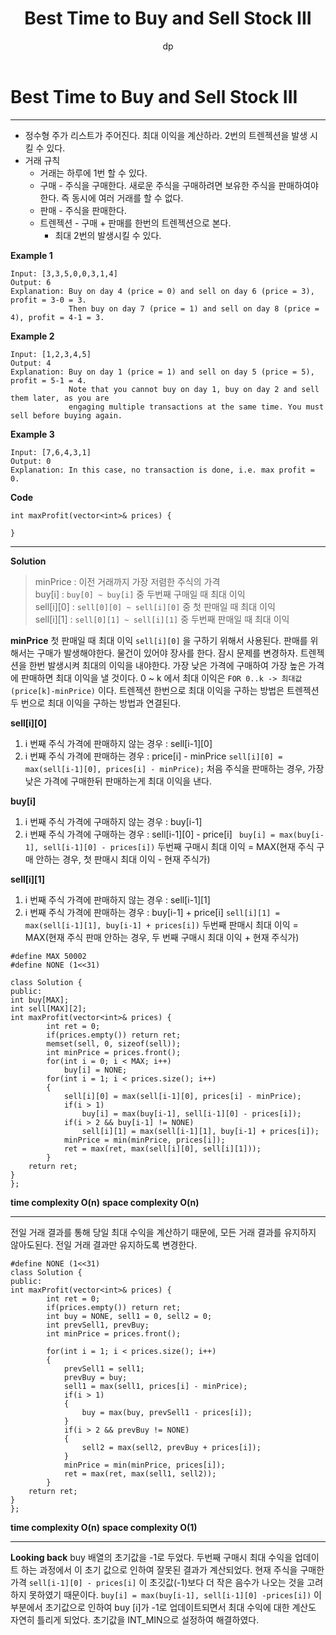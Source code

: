 ﻿---layout: posttitle:  "Best Time to Buy and Sell Stock III "subtitle: "dp"categories: studytags: algorithmcomments: true---# Best Time to Buy and Sell Stock III- - - -* 정수형 주가 리스트가 주어진다. 최대 이익을 계산하라.  2번의 트렌젝션을 발생 시킬 수 있다.  * 거래 규칙	* 거래는 하루에 1번 할 수 있다.	* 구매 - 주식을 구매한다.  새로운 주식을 구매하려면 보유한 주식을 판매하여야한다.	즉 동시에 여러 거래를 할 수 없다.	* 판매 - 주식을 판매한다.  	* 트렌젝션 - 구매 + 판매를  한번의 트렌젝션으로 본다.		* 최대 2번의 발생시킬 수 있다.**Example 1**```Input: [3,3,5,0,0,3,1,4]Output: 6Explanation: Buy on day 4 (price = 0) and sell on day 6 (price = 3), profit = 3-0 = 3.             Then buy on day 7 (price = 1) and sell on day 8 (price = 4), profit = 4-1 = 3.```**Example 2**```Input: [1,2,3,4,5]Output: 4Explanation: Buy on day 1 (price = 1) and sell on day 5 (price = 5), profit = 5-1 = 4.             Note that you cannot buy on day 1, buy on day 2 and sell them later, as you are             engaging multiple transactions at the same time. You must sell before buying again.```**Example 3**```Input: [7,6,4,3,1]Output: 0Explanation: In this case, no transaction is done, i.e. max profit = 0.```**Code**```int maxProfit(vector<int>& prices) {        }```- - - -**Solution**> minPrice : 이전 거래까지 가장 저렴한 주식의 가격  > buy[i] : `buy[0] ~ buy[i]`  중 두번째 구매일 때 최대 이익  > sell[i][0] :  `sell[0][0] ~ sell[i][0]`  중 첫 판매일 때  최대 이익  > sell[i][1] :   `sell[0][1] ~ sell[i][1]` 중  두번째 판매일 때  최대 이익  **minPrice**첫 판매일 때 최대 이익 `sell[i][0]` 을 구하기 위해서 사용된다. 판매를 위해서는 구매가 발생해야한다. 물건이 있어야 장사를 한다.  잠시 문제를 변경하자.  트렌젝션을 한번 발생시켜 최대의 이익을 내야한다. 가장 낮은 가격에 구매하여 가장 높은 가격에 판매하면 최대 이익을 낼 것이다.  0 ~ k 에서 최대 이익은 `FOR 0..k -> 최대값(price[k]-minPrice)` 이다.  트렌젝션 한번으로 최대 이익을 구하는 방법은 트렌젝션 두 번으로 최대 이익을 구하는 방법과 연결된다.**sell[i][0]**1. i 번째 주식 가격에 판매하지 않는 경우 : sell[i-1][0]2. i 번째 주식 가격에 판매하는 경우 : price[i] - minPrice`sell[i][0] = max(sell[i-1][0], prices[i] - minPrice);`처음 주식을 판매하는 경우, 가장 낮은 가격에 구매한뒤 판매하는게 최대 이익을 낸다.**buy[i]**1. i 번째 주식 가격에 구매하지 않는 경우 : buy[i-1]2. i 번째 주식 가격에 구매하는 경우 : sell[i-1][0] - price[i] ` buy[i] = max(buy[i-1], sell[i-1][0] - prices[i])`두번째 구매시 최대 이익 = MAX(현재 주식 구매 안하는 경우,  첫 판매시 최대 이익 - 현재 주식가) **sell[i][1]**1. i 번째 주식 가격에 판매하지 않는 경우 : sell[i-1][1]2. i 번째 주식 가격에 판매하는 경우 : buy[i-1] + price[i]`sell[i][1] = max(sell[i-1][1], buy[i-1] + prices[i])`두번째 판매시 최대 이익 = MAX(현재 주식 판매 안하는 경우, 두 번째 구매시 최대 이익 + 현재 주식가)```#define MAX 50002#define NONE (1<<31)class Solution {public:int buy[MAX];int sell[MAX][2];int maxProfit(vector<int>& prices) {        int ret = 0;        if(prices.empty()) return ret;        memset(sell, 0, sizeof(sell));        int minPrice = prices.front();        for(int i = 0; i < MAX; i++)            buy[i] = NONE;        for(int i = 1; i < prices.size(); i++)        {            sell[i][0] = max(sell[i-1][0], prices[i] - minPrice);            if(i > 1)                buy[i] = max(buy[i-1], sell[i-1][0] - prices[i]);            if(i > 2 && buy[i-1] != NONE)                sell[i][1] = max(sell[i-1][1], buy[i-1] + prices[i]);            minPrice = min(minPrice, prices[i]);            ret = max(ret, max(sell[i][0], sell[i][1]));        }    return ret;}};```**time complexity O(n)****space complexity O(n)**- - - -전일 거래 결과를 통해 당일 최대 수익을 계산하기 때문에, 모든 거래 결과를 유지하지 않아도된다. 전일 거래 결과만 유지하도록 변경한다.```#define NONE (1<<31)class Solution {public:int maxProfit(vector<int>& prices) {        int ret = 0;        if(prices.empty()) return ret;        int buy = NONE, sell1 = 0, sell2 = 0;        int prevSell1, prevBuy;        int minPrice = prices.front();        for(int i = 1; i < prices.size(); i++)        {            prevSell1 = sell1;            prevBuy = buy;            sell1 = max(sell1, prices[i] - minPrice);            if(i > 1)            {                buy = max(buy, prevSell1 - prices[i]);            }            if(i > 2 && prevBuy != NONE)            {                sell2 = max(sell2, prevBuy + prices[i]);            }            minPrice = min(minPrice, prices[i]);            ret = max(ret, max(sell1, sell2));        }    return ret;}};```**time complexity O(n)****space complexity O(1)**- - - -**Looking back**buy 배열의 초기값을 -1로 두었다. 두번째 구매시 최대 수익을 업데이트 하는 과정에서 이 초기 값으로 인하여 잘못된 결과가 계산되었다. 현재 주식을 구매한 가격 `sell[i-1][0] - prices[i]` 이 초깃값(-1)보다 더 작은 음수가 나오는 것을 고려하지 못하였기 때문이다.    `buy[i] = max(buy[i-1], sell[i-1][0] -prices[i])`   이 부분에서 초기값으로 인하여 buy [i]가 -1로 업데이트되면서 최대 수익에 대한 계산도 자연히 틀리게 되었다. 초기값을 INT_MIN으로 설정하여 해결하였다.